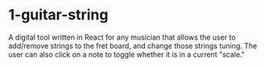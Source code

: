 # 1-guitar-string
A digital tool written in React for any musician that allows the user to add/remove strings to the fret board, and change those strings tuning.  The user can also click on a note to toggle whether it is in a current "scale."
